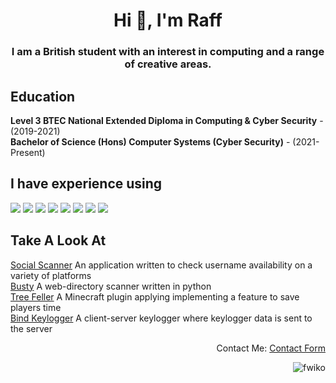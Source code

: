 <h1 align="center">Hi 👋, I'm <b>Raff</b></h1>
<h3 align="center">I am a British student with an interest in computing and a range of creative areas.</h3>

<h2 align="left">Education</h2>
<b>Level 3 BTEC National Extended Diploma in Computing & Cyber Security</b> - (2019-2021) <br>
<b>Bachelor of Science (Hons) Computer Systems (Cyber Security)</b> - (2021-Present)

<h2 align="left">I have experience using</h2>
<p align="left">
  <img src="https://img.shields.io/badge/python%20-%2314354C.svg?&style=for-the-badge&logo=python&logoColor=white"/>
  <img src="https://img.shields.io/badge/node.js%20-%2343853D.svg?&style=for-the-badge&logo=node.js&logoColor=white"/>
  <img src="https://img.shields.io/badge/javascript%20-%23323330.svg?&style=for-the-badge&logo=javascript&logoColor=%23F7DF1E"/>
  <img src="https://img.shields.io/badge/c++%20-%2300599C.svg?&style=for-the-badge&logo=c%2B%2B&logoColor=white"/>
  <img src="https://img.shields.io/badge/java-%23d17000.svg?&style=for-the-badge&logo=lua&logoColor=white"/>
  <img src="https://img.shields.io/badge/lua-%232C2D72.svg?&style=for-the-badge&logo=lua&logoColor=white"/>
  <img src="https://img.shields.io/badge/mysql-%2300f.svg?&style=for-the-badge&logo=mysql&logoColor=white"/>
  <img src="https://img.shields.io/badge/docker%20-%230db7ed.svg?&style=for-the-badge&logo=docker&logoColor=white"/>
</p>

<h2 align="left">Take A Look At</h2>
  
[Social Scanner](https://checker.raffsimms.com) An application written to check username availability on a variety of platforms  
[Busty](https://github.com/fwiko/busty) A web-directory scanner written in python  
[Tree Feller](https://github.com/fwiko/tree-feller) A Minecraft plugin applying implementing a feature to save players time  
[Bind Keylogger](https://github.com/fwiko/bind-keylogger) A client-server keylogger where keylogger data is sent to the server 
 
   
<p align="right">
  Contact Me: <a href="https://raffsimms.com/contact">Contact Form</a>
</p>

<p align="right"><img src="https://komarev.com/ghpvc/?username=fwiko&label=Profile%20views&color=0e75b6&style=flat" alt="fwiko" /> </p>

